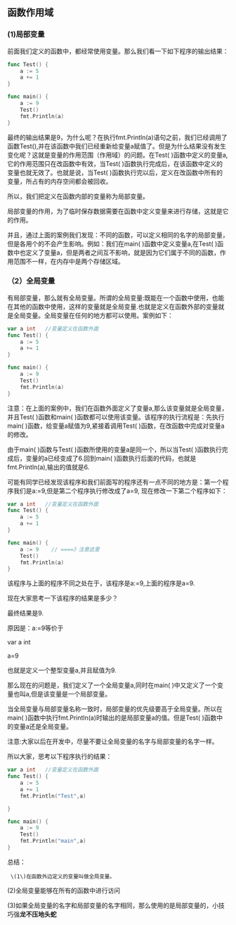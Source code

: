 ## **函数作用域**

### **\(1\)局部变量**

前面我们定义的函数中，都经常使用变量。那么我们看一下如下程序的输出结果：

```go
func Test() {
    a := 5
    a += 1
}

func main() {
    a := 9
    Test()
    fmt.Println(a)
}
```

最终的输出结果是9，为什么呢？在执行fmt.Println\(a\)语句之前，我们已经调用了函数Test\(\),并在该函数中我们已经重新给变量a赋值了。但是为什么结果没有发生变化呢？这就是变量的作用范围（作用域）的问题。在Test\( \)函数中定义的变量a,它的作用范围只在改函数中有效，当Test\( \)函数执行完成后，在该函数中定义的变量也就无效了。也就是说，当Test\( \)函数执行完以后，定义在改函数中所有的变量，所占有的内存空间都会被回收。

所以，我们把定义在函数内部的变量称为局部变量。

局部变量的作用，为了临时保存数据需要在函数中定义变量来进行存储，这就是它的作用。

并且，通过上面的案例我们发现：不同的函数，可以定义相同的名字的局部变量，但是各用个的不会产生影响。例如：我们在main\( \)函数中定义变量a,在Test\( \)函数中也定义了变量a，但是两者之间互不影响，就是因为它们属于不同的函数，作用范围不一样，在内存中是两个存储区域。

### **（2）全局变量**

有局部变量，那么就有全局变量。所谓的全局变量:既能在一个函数中使用，也能在其他的函数中使用，这样的变量就是全局变量.也就是定义在函数外部的变量就是全局变量。全局变量在任何的地方都可以使用。案例如下：

```go
var a int   //变量定义在函数外面
func Test() {
    a := 5
    a += 1
}

func main() {
    a := 9
    Test()
    fmt.Println(a)
}
```

注意：在上面的案例中，我们在函数外面定义了变量a,那么该变量就是全局变量，并且Test\( \)函数和main\( \)函数都可以使用该变量。该程序的执行流程是：先执行main\( \)函数，给变量a赋值为9,紧接着调用Test\( \)函数，在改函数中完成对变量a的修改。

由于main\( \)函数与Test\( \)函数所使用的变量a是同一个，所以当Test\( \)函数执行完成后，变量的a已经变成了6.回到main\( \)函数执行后面的代码，也就是 fmt.Println\(a\),输出的值就是6.

可能有同学已经发现该程序和我们前面写的程序还有一点不同的地方是：第一个程序我们是a:=9,但是第二个程序执行修改成了a=9,  现在修改一下第二个程序如下：

```go
var a int   //变量定义在函数外面
func Test() {
    a := 5
    a += 1
}

func main() {
    a := 9    // ====》注意这里
    Test()
    fmt.Println(a)
}
```

该程序与上面的程序不同之处在于，该程序是a:=9,上面的程序是a=9.

现在大家思考一下该程序的结果是多少？

最终结果是9.

原因是：a:=9等价于

var a int

a=9

也就是定义一个整型变量a,并且赋值为9.

那么现在的问题是，我们定义了一个全局变量a,同时在main\( \)中又定义了一个变量也叫a,但是该变量是一个局部变量。

当全局变量与局部变量名称一致时，局部变量的优先级要高于全局变量。所以在main\( \)函数中执行fmt.Println\(a\)时输出的是局部变量a的值。但是Test\( \)函数中的变量a还是全局变量。

注意:大家以后在开发中，尽量不要让全局变量的名字与局部变量的名字一样。

所以大家，思考以下程序执行的结果：

```go
var a int   //变量定义在函数外面
func Test() {
    a := 5
    a += 1
    fmt.Println("Test",a)

}

func main() {
    a := 9   
    Test()
    fmt.Println("main",a)
}
```

总结：

```
 \(1\)在函数外边定义的变量叫做全局变量。
```

\(2\)全局变量能够在所有的函数中进行访问

\(3\)如果全局变量的名字和局部变量的名字相同，那么使用的是局部变量的，小技巧强**龙不压地头蛇**

